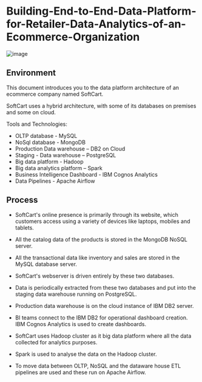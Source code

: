 # Building-End-to-End-Data-Platform-for-Retailer-Data-Analytics-of-an-Ecommerce-Organization



![image](https://user-images.githubusercontent.com/108534539/218347565-ebebee5e-3de3-427a-8370-cef5e44c3591.png)


## Environment
This document introduces you to the data platform architecture of an ecommerce company named SoftCart.

SoftCart uses a hybrid architecture, with some of its databases on premises and some on cloud.

Tools and Technologies:
- OLTP database - MySQL
- NoSql database - MongoDB
- Production Data warehouse – DB2 on Cloud
- Staging - Data warehouse – PostgreSQL
- Big data platform - Hadoop
- Big data analytics platform – Spark
- Business Intelligence Dashboard - IBM Cognos Analytics
- Data Pipelines - Apache Airflow

## Process
- SoftCart's online presence is primarily through its website, which customers access using a variety of devices like laptops, mobiles and tablets.

- All the catalog data of the products is stored in the MongoDB NoSQL server.

- All the transactional data like inventory and sales are stored in the MySQL database server.

- SoftCart's webserver is driven entirely by these two databases.

- Data is periodically extracted from these two databases and put into the staging data warehouse running on PostgreSQL.

- Production data warehouse is on the cloud instance of IBM DB2 server.

- BI teams connect to the IBM DB2 for operational dashboard creation. IBM Cognos Analytics is used to create dashboards.

- SoftCart uses Hadoop cluster as it big data platform where all the data collected for analytics purposes.

- Spark is used to analyse the data on the Hadoop cluster.

- To move data between OLTP, NoSQL and the dataware house ETL pipelines are used and these run on Apache Airflow.
